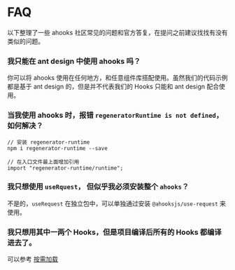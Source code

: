 # FAQ

以下整理了一些 ahooks 社区常见的问题和官方答复，在提问之前建议找找有没有类似的问题。

### 我只能在 ant design 中使用 ahooks 吗？

你可以将 ahooks 使用在任何地方，和任意组件库搭配使用。虽然我们的代码示例都是基于 ant design 的，但是并不代表我们的 Hooks 只能和 ant design 配合使用。


### 当我使用 ahooks 时，报错 `regeneratorRuntime is not defined`，如何解决？

```
// 安装 regenerator-runtime
npm i regenerator-runtime --save

// 在入口文件最上面增加引用
import "regenerator-runtime/runtime";
```

### 我只想使用 `useRquest`， 但似乎我必须安装整个 `ahooks`？

不是的，`useRequest` 在独立包中，可以单独通过安装 `@ahooksjs/use-request` 来使用。

### 我只想用其中一两个 Hooks，但是项目编译后所有的 Hooks 都编译进去了。

可以参考 [按需加载](/zh-CN/docs/getting-started?anchor=按需加载)
